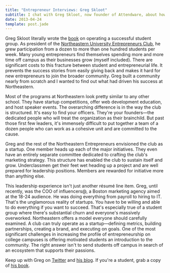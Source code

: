 ```yaml
---
title: "Entrepreneur Interviews: Greg Skloot"
subtitle: I chat with Greg Skloot, now founder of Attendware, about how he turned Northeastern's entrepreneurship club into a powerhouse.
date: 2013-04-24
template: post.jade
---
```


Greg Skloot literally wrote the [book](http://www.gettingorganized.co/) on operating a successful student group. As president of the [Northeastern University Entrepreneurs Club](http://www.northeastern.edu/entrepreneurs/), he grew participation from a dozen to more than one hundred students per week. Many young entrepreneurs find themselves spending more and more time off campus as their businesses grow (myself included). There are significant costs to this fracture between student and entrepreneurial life. It prevents the success stories from easily giving back and makes it hard for new entrepreneurs to join the broader community. Greg built a community nearly from scratch and I wanted to find out what had driven his success at Northeastern. 

Most of the programs at Northeastern look pretty similar to any other school. They have startup competitions, offer web development education, and host speaker events. The overarching difference is in the way the club is structured. It's easy to find your officers. They're your founders—the dedicated people who will treat the organization as their brainchild. But past those first few leaders, it's immensely difficult to put together a team of a dozen people who can work as a cohesive unit and are committed to the cause. 

Greg and the rest of the Northeastern Entrepreneurs envisioned the club as a startup. One member heads up each of the major initiatives. They even have an entirely separate committee dedicated to crafting the club's marketing strategy. This structure has enabled the club to sustain itself and grow. Underclassmen get their feet wet heading up a project and are well prepared for leadership positions. Members are rewarded for initiative more than anything else. 

This leadership experience isn't just another résumé line item. Greg, until recently, was the COO of influencers@, a Boston marketing agency aimed at the 18-24 audience. He was doing everything from payroll to hiring to IT. That's the unglamorous reality of startups. You have to be willing and able to do everything if you want to succeed. That's especially true of a student group where there's substantial churn and everyone's massively overworked. Northeastern offers a model everyone should carefully examined. A club can truly operate as a startup—defining metrics, building partnerships, creating a brand, and executing on goals. One of the most significant challenges in increasing the profile of entrepreneurship on college campuses is offering motivated students an introduction to the community. The right answer isn't to send students off campus in search of an ecosystem that supports their passions. 

Keep up with Greg on [Twitter](https://twitter.com/gregskloot) and [his blog](http://skloot.org/). If you're a student, grab a copy of [his book](http://www.gettingorganized.co/).